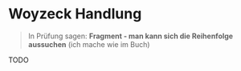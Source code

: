 # Woyzeck Handlung

> In Prüfung sagen: **Fragment - man kann sich die Reihenfolge aussuchen** (ich mache wie im Buch)

TODO
